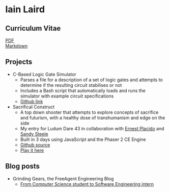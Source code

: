 # Iain Laird

## Curriculum Vitae
[PDF](CV.pdf)  
[Markdown](CV.md)  

## Projects
- C-Based Logic Gate Simulator
  - Parses a file for a description of a set of logic gates and attempts to determine if the resulting circuit stabilises or not
  - Includes a Bash script that automatically loads and runs the simulator with example circuit specifications 
  - [Github link](https://github.com/atlanticaccent/logic-gate-simulator)
- Sacrifical Construct
  - A top down shooter that attempts to explore concepts of sacrifice and futurism, with a healthy dose of transhumanism and edge on the side
  - My entry for Ludum Dare 43 in collaboration with [Ernest Placido](https://bigbosserndog.github.io/resume/index.html) and [Sandy Steele](https://github.com/Sandshee)
  - Built in 3 days using JavaScript and the Phaser 2 CE Engine
  - [Github source](https://github.com/BigBossErndog/ludumdare43)
  - [Play it here](https://www.newgrounds.com/portal/view/721240)

## Blog posts
- Grinding Gears, the FreeAgent Engineering Blog
  - [From Computer Science student to Software Engineering intern](https://engineering.freeagent.com/2019/09/02/from-computer-science-student-to-software-engineering-intern/)
